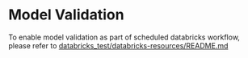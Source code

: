 # Model Validation
To enable model validation as part of scheduled databricks workflow, please refer to [databricks_test/databricks-resources/README.md](../databricks-resources/README.md)